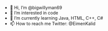 - 👋 Hi, I’m @bigwillyman69
- 👀 I’m interested in code
- 🌱 I’m currently learning Java, HTML, C++, C#
- 📫 How to reach me Twitter: @EimenKalid

<!---
bigwillyman69/bigwillyman69 is a ✨ special ✨ repository because its `README.md` (this file) appears on your GitHub profile.
You can click the Preview link to take a look at your changes.
--->
